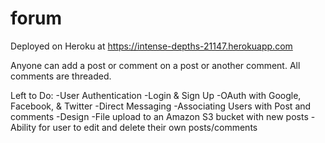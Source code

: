 # forum

Deployed on Heroku at https://intense-depths-21147.herokuapp.com

Anyone can add a post or comment on a post or another comment. All comments are threaded.

Left to Do:
-User Authentication
  -Login & Sign Up
  -OAuth with Google, Facebook, & Twitter
-Direct Messaging
-Associating Users with Post and comments
-Design
-File upload to an Amazon S3 bucket with new posts
-Ability for user to edit and delete their own posts/comments
